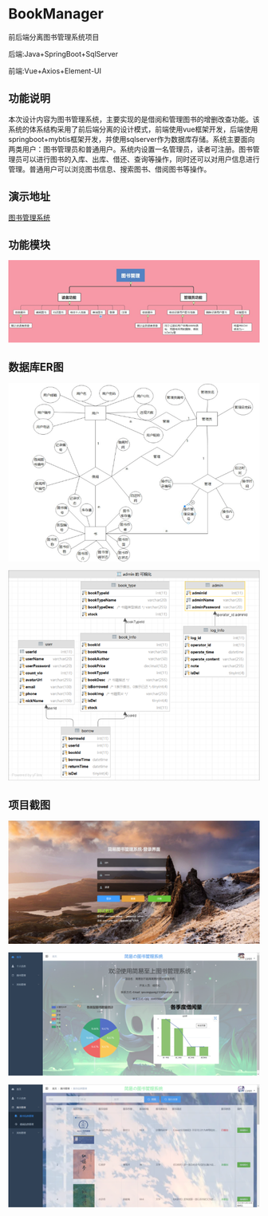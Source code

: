 # BookManager
前后端分离图书管理系统项目

后端:Java+SpringBoot+SqlServer

前端:Vue+Axios+Element-UI

## 功能说明

本次设计内容为图书管理系统，主要实现的是借阅和管理图书的增删改查功能。该系统的体系结构采用了前后端分离的设计模式，前端使用vue框架开发，后端使用springboot+mybtis框架开发，并使用sqlserver作为数据库存储。系统主要面向两类用户：图书管理员和普通用户。系统内设置一名管理员，读者可注册。图书管理员可以进行图书的入库、出库、借还、查询等操作，同时还可以对用户信息进行管理。普通用户可以浏览图书信息、搜索图书、借阅图书等操作。

## 演示地址

[图书管理系统](http://101.201.224.243/#/login?redirect=%2Fdashboard)

## 功能模块

![BookManager/image-20230216234304169.png at master · DOC998/BookManager (github.com)](https://github.com/DOC998/BookManager/blob/master/BookManagerVue/public/img/image-20230216234304169.png)

## 数据库ER图

![BookManager/image-20230216234341606.png at master · DOC998/BookManager (github.com)](https://github.com/DOC998/BookManager/blob/master/BookManagerVue/public/img/image-20230216234341606.png)

![BookManager/image-20230216234401925.png at master · DOC998/BookManager (github.com)](https://github.com/DOC998/BookManager/blob/master/BookManagerVue/public/img/image-20230216234401925.png)

## 项目截图

![BookManager/image-2023021623451572112.png at master · DOC998/BookManager (github.com)](https://github.com/DOC998/BookManager/blob/master/BookManagerVue/public/img/image-2023021623451572112.png)

![BookManager/image-20230216234532020.png at master · DOC998/BookManager (github.com)](https://github.com/DOC998/BookManager/blob/master/BookManagerVue/public/img/image-20230216234532020.png)

![BookManager/image-20230216234546787.png at master · DOC998/BookManager (github.com)](https://github.com/DOC998/BookManager/blob/master/BookManagerVue/public/img/image-20230216234546787.png)













